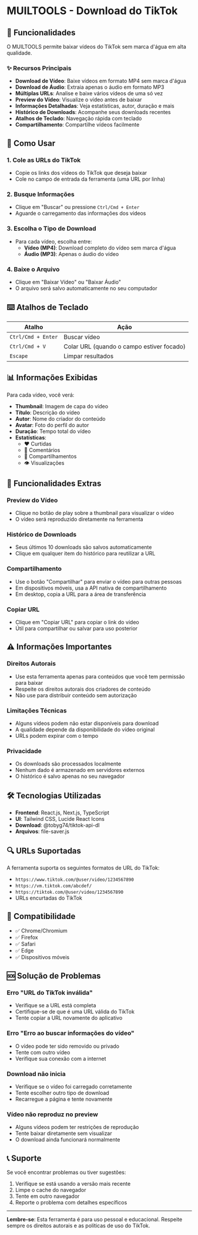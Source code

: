 # MUILTOOLS - Download do TikTok

## 📱 Funcionalidades

O MUILTOOLS permite baixar vídeos do TikTok sem marca d'água em alta qualidade. 

### ✨ Recursos Principais

- **Download de Vídeo**: Baixe vídeos em formato MP4 sem marca d'água
- **Download de Áudio**: Extraia apenas o áudio em formato MP3
- **Múltiplas URLs**: Analise e baixe vários vídeos de uma só vez
- **Preview do Vídeo**: Visualize o vídeo antes de baixar
- **Informações Detalhadas**: Veja estatísticas, autor, duração e mais
- **Histórico de Downloads**: Acompanhe seus downloads recentes
- **Atalhos de Teclado**: Navegação rápida com teclado
- **Compartilhamento**: Compartilhe vídeos facilmente

## 🚀 Como Usar

### 1. Cole as URLs do TikTok
- Copie os links dos vídeos do TikTok que deseja baixar
- Cole no campo de entrada da ferramenta (uma URL por linha)

### 2. Busque Informações
- Clique em "Buscar" ou pressione `Ctrl/Cmd + Enter`
- Aguarde o carregamento das informações dos vídeos

### 3. Escolha o Tipo de Download
- Para cada vídeo, escolha entre:
  - **Vídeo (MP4)**: Download completo do vídeo sem marca d'água
  - **Áudio (MP3)**: Apenas o áudio do vídeo

### 4. Baixe o Arquivo
- Clique em "Baixar Vídeo" ou "Baixar Áudio"
- O arquivo será salvo automaticamente no seu computador

## ⌨️ Atalhos de Teclado

| Atalho | Ação |
|--------|------|
| `Ctrl/Cmd + Enter` | Buscar vídeo |
| `Ctrl/Cmd + V` | Colar URL (quando o campo estiver focado) |
| `Escape` | Limpar resultados |

## 📊 Informações Exibidas

Para cada vídeo, você verá:

- **Thumbnail**: Imagem de capa do vídeo
- **Título**: Descrição do vídeo
- **Autor**: Nome do criador do conteúdo
- **Avatar**: Foto do perfil do autor
- **Duração**: Tempo total do vídeo
- **Estatísticas**:
  - ❤️ Curtidas
  - 💬 Comentários
  - 🔄 Compartilhamentos
  - 👁️ Visualizações

## 🔧 Funcionalidades Extras

### Preview do Vídeo
- Clique no botão de play sobre a thumbnail para visualizar o vídeo
- O vídeo será reproduzido diretamente na ferramenta

### Histórico de Downloads
- Seus últimos 10 downloads são salvos automaticamente
- Clique em qualquer item do histórico para reutilizar a URL

### Compartilhamento
- Use o botão "Compartilhar" para enviar o vídeo para outras pessoas
- Em dispositivos móveis, usa a API nativa de compartilhamento
- Em desktop, copia a URL para a área de transferência

### Copiar URL
- Clique em "Copiar URL" para copiar o link do vídeo
- Útil para compartilhar ou salvar para uso posterior

## ⚠️ Informações Importantes

### Direitos Autorais
- Use esta ferramenta apenas para conteúdos que você tem permissão para baixar
- Respeite os direitos autorais dos criadores de conteúdo
- Não use para distribuir conteúdo sem autorização

### Limitações Técnicas
- Alguns vídeos podem não estar disponíveis para download
- A qualidade depende da disponibilidade do vídeo original
- URLs podem expirar com o tempo

### Privacidade
- Os downloads são processados localmente
- Nenhum dado é armazenado em servidores externos
- O histórico é salvo apenas no seu navegador

## 🛠️ Tecnologias Utilizadas

- **Frontend**: React.js, Next.js, TypeScript
- **UI**: Tailwind CSS, Lucide React Icons
- **Download**: @tobyg74/tiktok-api-dl
- **Arquivos**: file-saver.js

## 🔍 URLs Suportadas

A ferramenta suporta os seguintes formatos de URL do TikTok:

- `https://www.tiktok.com/@user/video/1234567890`
- `https://vm.tiktok.com/abcdef/`
- `https://tiktok.com/@user/video/1234567890`
- URLs encurtadas do TikTok

## 📱 Compatibilidade

- ✅ Chrome/Chromium
- ✅ Firefox
- ✅ Safari
- ✅ Edge
- ✅ Dispositivos móveis

## 🆘 Solução de Problemas

### Erro "URL do TikTok inválida"
- Verifique se a URL está completa
- Certifique-se de que é uma URL válida do TikTok
- Tente copiar a URL novamente do aplicativo

### Erro "Erro ao buscar informações do vídeo"
- O vídeo pode ter sido removido ou privado
- Tente com outro vídeo
- Verifique sua conexão com a internet

### Download não inicia
- Verifique se o vídeo foi carregado corretamente
- Tente escolher outro tipo de download
- Recarregue a página e tente novamente

### Vídeo não reproduz no preview
- Alguns vídeos podem ter restrições de reprodução
- Tente baixar diretamente sem visualizar
- O download ainda funcionará normalmente

## 📞 Suporte

Se você encontrar problemas ou tiver sugestões:

1. Verifique se está usando a versão mais recente
2. Limpe o cache do navegador
3. Tente em outro navegador
4. Reporte o problema com detalhes específicos

---

**Lembre-se**: Esta ferramenta é para uso pessoal e educacional. Respeite sempre os direitos autorais e as políticas de uso do TikTok.